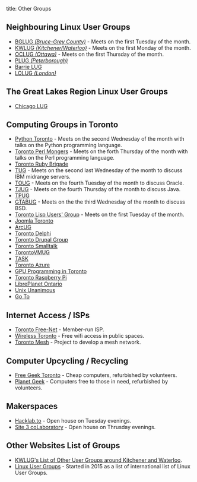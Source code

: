 title: Other Groups

## Neighbouring Linux User Groups

* [BGLUG *(Bruce-Grey County)*](http://bglug.ca/ "Bruce-Grey Linux User Group") - Meets on the first Tuesday of the month.
* [KWLUG *(Kitchener/Waterloo)*](http://kwlug.org/ "The Kitchener Waterloo Linux User Group") - Meets on the first Monday of the month.
* [OCLUG *(Ottawa)*](http://www.oclug.on.ca/ "Ottawa Canada Linux Users Group") - Meets on the first Thursday of the month.
* [PLUG *(Peterborough)*](http://www.plugintolinux.ca/ "Peterborough Linux User Group")
* [Barrie LUG](http://barrielug.org/)
* [LOLUG *(London)*](https://lolug.ca/)

## The Great Lakes Region Linux User Groups

* [Chicago LUG](https://chicagolug.org/ "Chicago GNU/Linux User Group")

## Computing Groups in Toronto

* [Python Toronto](http://www.meetup.com/Python-Toronto/) - Meets on the second Wednesday of the month with talks on the Python programming language.
* [Toronto Perl Mongers](http://www.meetup.com/Toronto-Perl-Mongers/) - Meets on the forth Thursday of the month with talks on the Perl programming language.
* [Toronto Ruby Brigade](http://www.meetup.com/torontoruby/)
* [TUG](http://www.tug.ca/ "Toronto Users Group for Power Systems") - Meets on the second last Wednesday of the month to discuss IBM midrange servers.
* [TOUG](http://www.toug.org/ "Toronto Oracle Users Group") - Meets on the fourth Tuesday of the month to discuss Oracle.
* [TJUG](http://www.tjug.ca/ "Toronto Java Users Group") - Meets on the fourth Thursday of the month to discuss Java.
* [TPUG](http://www.tpug.ca/ "Toronto PET Users Group")
* [GTABUG](http://www.gtabug.org/ "Greater Toronto Area BSD User Group") - Meets on the the third Wednesday of the month to discuss BSD.
* [Toronto Lisp Users' Group](http://www.lisptoronto.org/) - Meets on the first Tuesday of the month.
* [Joomla Toronto](http://toronto.joomla.ca/)
* [ArcUG](http://architectureug.com/ "Toronto IT Architecture User Group")
* [Toronto Delphi](http://www.tdug.com/ "Toronto Delphi User Group")
* [Toronto Drupal Group](https://groups.drupal.org/toronto)
* [Toronto Smalltalk](http://www.smalltalk.ca/ "Toronto Smalltalk User Group")
* [TorontoVMUG](http://tovmug.com/ "Toronto VMware User Group")
* [TASK](http://www.task.to/ "Toronto Area Security Klatch")
* [Toronto Azure](http://tagif.ca/ "The Toronto Azure Group")
* [GPU Programming in Toronto](http://www.meetup.com/GPU-Programming-in-Toronto/)
* [Toronto Raspberry Pi](http://www.meetup.com/Raspberry-Pi/)
* [LibrePlanet Ontario](https://libreplanet.org/wiki/Group:LibrePlanet_Ontario)
* [Unix Unanimous](http://www.unixunanimous.org/)
* [Go To](https://www.meetup.com/go-toronto/ "Toronto Go User Group")

## Internet Access / ISPs

* [Toronto Free-Net](http://www.torfree.net/) - Member-run ISP. 
* [Wireless Toronto](http://wirelessToronto.ca/) - Free wifi access in public spaces.
* [Toronto Mesh](https://www.tomesh.net/) - Project to develop a mesh network.

## Computer Upcycling / Recycling

* [Free Geek Toronto](https://www.freegeekToronto.org/ "Free Geek Toronto") - Cheap computers, refurbished by volunteers.
* [Planet Geek](http://www.planetGeek.ca/ "Planet Geek") - Computers free to those in need, refurbished by volunteers.

## Makerspaces

* [Hacklab.to](https://hacklab.to/ "HackLab Toronto") - Open house on Tuesday evenings.
* [Site 3 coLaboratory](http://www.site3.ca/  "Site 3 coLaboratory") - Open house on Thrusday evenings. 

## Other Websites List of Groups

* [KWLUG's List of Other User Groups around Kitchener and Waterloo](http://kwlug.org/node/403).
* [Linux User Groups](http://lugslist.com/) - Started in 2015 as a list of international list of Linux User Groups.




